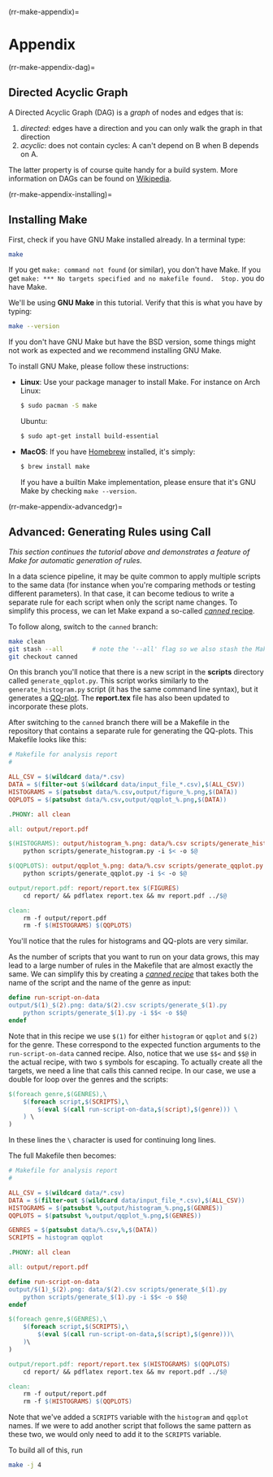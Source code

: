 (rr-make-appendix)=
# Appendix

(rr-make-appendix-dag)=
## Directed Acyclic Graph

A Directed Acyclic Graph (DAG) is a *graph* of nodes and edges that is:

1. *directed*: edges have a direction and you can only walk the graph in that
   direction
2. *acyclic*: does not contain cycles: A can't depend on B when B depends on A.

The latter property is of course quite handy for a build system. More
information on DAGs can be found on
[Wikipedia](https://en.wikipedia.org/wiki/Directed_acyclic_graph).

(rr-make-appendix-installing)=
## Installing Make

First, check if you have GNU Make installed already. In a terminal type:

```bash
make
```

If you get ``make: command not found`` (or similar), you don't have Make. If
you get ``make: *** No targets specified and no makefile found.  Stop.`` you
do have Make.

We'll be using **GNU Make** in this tutorial. Verify that this is what you
have by typing:

```bash
make --version
```

If you don't have GNU Make but have the BSD version, some things might not
work as expected and we recommend installing GNU Make.

To install GNU Make, please follow these instructions:

- **Linux**: Use your package manager to install Make. For instance on Arch
  Linux:

  ```bash
  $ sudo pacman -S make
  ```

  Ubuntu:
  ```bash
  $ sudo apt-get install build-essential
  ```

- **MacOS**: If you have [Homebrew](https://brew.sh/) installed, it's simply:

  ```bash
  $ brew install make
  ```

  If you have a builtin Make implementation, please ensure that it's GNU Make
  by checking ``make --version``.

(rr-make-appendix-advancedgr)=
## Advanced: Generating Rules using Call

*This section continues the tutorial above and demonstrates a feature of Make
for automatic generation of rules.*

In a data science pipeline, it may be quite common to apply multiple scripts
to the same data (for instance when you're comparing methods or testing
different parameters). In that case, it can become tedious to write a separate
rule for each script when only the script name changes. To simplify this
process, we can let Make expand a so-called [*canned*
recipe](https://www.gnu.org/software/make/manual/make.html#Canned-Recipes).

To follow along, switch to the ``canned`` branch:

```bash
make clean
git stash --all        # note the '--all' flag so we also stash the Makefile
git checkout canned
```

On this branch you'll notice that there is a new script in the **scripts**
directory called ``generate_qqplot.py``. This script works similarly to the
``generate_histogram.py`` script (it has the same command line syntax), but it
generates a [QQ-plot](https://en.wikipedia.org/wiki/Q%E2%80%93Q_plot). The
**report.tex** file has also been updated to incorporate these plots.

After switching to the ``canned`` branch there will be a Makefile in the
repository that contains a separate rule for generating the QQ-plots. This
Makefile looks like this:

```makefile
# Makefile for analysis report
#

ALL_CSV = $(wildcard data/*.csv)
DATA = $(filter-out $(wildcard data/input_file_*.csv),$(ALL_CSV))
HISTOGRAMS = $(patsubst data/%.csv,output/figure_%.png,$(DATA))
QQPLOTS = $(patsubst data/%.csv,output/qqplot_%.png,$(DATA))

.PHONY: all clean

all: output/report.pdf

$(HISTOGRAMS): output/histogram_%.png: data/%.csv scripts/generate_histogram.py
	python scripts/generate_histogram.py -i $< -o $@

$(QQPLOTS): output/qqplot_%.png: data/%.csv scripts/generate_qqplot.py
	python scripts/generate_qqplot.py -i $< -o $@

output/report.pdf: report/report.tex $(FIGURES)
	cd report/ && pdflatex report.tex && mv report.pdf ../$@

clean:
	rm -f output/report.pdf
	rm -f $(HISTOGRAMS) $(QQPLOTS)
```

You'll notice that the rules for histograms and QQ-plots are very similar.

As the number of scripts that you want to run on your data grows, this may
lead to a large number of rules in the Makefile that are almost exactly the
same. We can simplify this by creating a [*canned
recipe*](https://www.gnu.org/software/make/manual/html_node/Canned-Recipes.html)
that takes both the name of the script and the name of the genre as input:

```makefile
define run-script-on-data
output/$(1)_$(2).png: data/$(2).csv scripts/generate_$(1).py
	python scripts/generate_$(1).py -i $$< -o $$@
endef
```

Note that in this recipe we use ``$(1)`` for either ``histogram`` or
``qqplot`` and ``$(2)`` for the genre. These correspond to the expected
function arguments to the ``run-script-on-data`` canned recipe. Also, notice
that we use ``$$<`` and ``$$@`` in the actual recipe, with two ``$`` symbols
for escaping. To actually create all the targets, we need a line that calls
this canned recipe.  In our case, we use a double for loop over the genres and
the scripts:

```makefile
$(foreach genre,$(GENRES),\
	$(foreach script,$(SCRIPTS),\
		$(eval $(call run-script-on-data,$(script),$(genre))) \
	) \
)
```

In these lines the ``\`` character is used for continuing long lines.

The full Makefile then becomes:

```makefile
# Makefile for analysis report
#

ALL_CSV = $(wildcard data/*.csv)
DATA = $(filter-out $(wildcard data/input_file_*.csv),$(ALL_CSV))
HISTOGRAMS = $(patsubst %,output/histogram_%.png,$(GENRES))
QQPLOTS = $(patsubst %,output/qqplot_%.png,$(GENRES))

GENRES = $(patsubst data/%.csv,%,$(DATA))
SCRIPTS = histogram qqplot

.PHONY: all clean

all: output/report.pdf

define run-script-on-data
output/$(1)_$(2).png: data/$(2).csv scripts/generate_$(1).py
	python scripts/generate_$(1).py -i $$< -o $$@
endef

$(foreach genre,$(GENRES),\
	$(foreach script,$(SCRIPTS),\
		$(eval $(call run-script-on-data,$(script),$(genre)))\
	)\
)

output/report.pdf: report/report.tex $(HISTOGRAMS) $(QQPLOTS)
	cd report/ && pdflatex report.tex && mv report.pdf ../$@

clean:
	rm -f output/report.pdf
	rm -f $(HISTOGRAMS) $(QQPLOTS)
```

Note that we've added a ``SCRIPTS`` variable with the ``histogram`` and
``qqplot`` names. If we were to add another script that follows the same
pattern as these two, we would only need to add it to the ``SCRIPTS``
variable.

To build all of this, run

```bash
make -j 4
```
